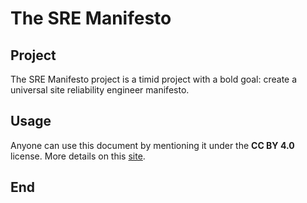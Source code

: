 # The SRE Manifesto

## Project

The SRE Manifesto project is a timid project with a bold goal: create a universal site reliability engineer manifesto.

## Usage

Anyone can use this document by mentioning it under the **CC BY 4.0** license. More details on this [site](http://creativecommons.org/licenses/by/4.0/).

## End
